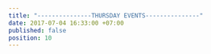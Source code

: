 ```yaml
---
title: "---------------THURSDAY EVENTS---------------"
date: 2017-07-04 16:33:00 +07:00
published: false
position: 10
---
```


